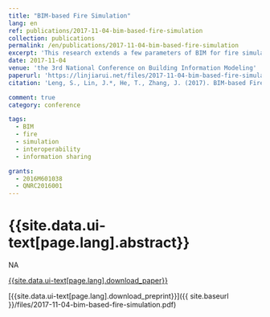 ```yaml
---
title: "BIM-based Fire Simulation"
lang: en
ref: publications/2017-11-04-bim-based-fire-simulation
collection: publications
permalink: /en/publications/2017-11-04-bim-based-fire-simulation
excerpt: 'This research extends a few parameters of BIM for fire simulation, and an algorithm to automatically generate FDS file is proposed'
date: 2017-11-04
venue: 'the 3rd National Conference on Building Information Modeling'
paperurl: 'https://linjiarui.net/files/2017-11-04-bim-based-fire-simulation.pdf'
citation: 'Leng, S., Lin, J.*, He, T., Zhang, J. (2017). BIM-based Fire Simulation. <i>Proceedings of the 3rd National Conference on Building Information Modeling</i>, 366-371. China Architecture&Building Press. Shanghai, China. (in Chinese)'

comment: true
category: conference

tags: 
  - BIM
  - fire
  - simulation
  - interoperability
  - information sharing

grants:
  - 2016M601038
  - QNRC2016001
---
```



{{site.data.ui-text[page.lang].abstract}}
====

NA

[{{site.data.ui-text[page.lang].download_paper}}](http://kns.cnki.net/KCMS/detail/detail.aspx?dbcode=CPFD&dbname=CPFDLAST2018&filename=JGCB201711001065&v=MTc0NzJMeXJJYkxHNEg5Yk5ybzlGWmVzSkNSTkt1aGRobmo5OFRuanFxeGRFZU1PVUtyaWZadTl2SHlubFU3ek1JMXdk)

[{{site.data.ui-text[page.lang].download_preprint}}]({{ site.baseurl }}/files/2017-11-04-bim-based-fire-simulation.pdf)
